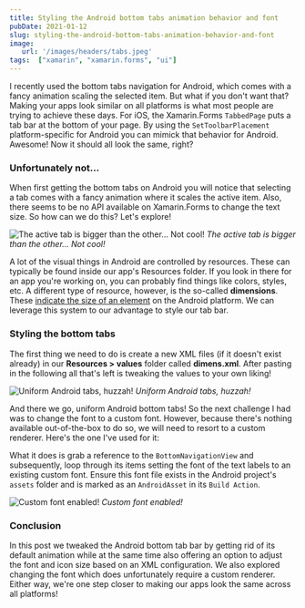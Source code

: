 ```yaml
---
title: Styling the Android bottom tabs animation behavior and font
pubDate: 2021-01-12
slug: styling-the-android-bottom-tabs-animation-behavior-and-font
image:
   url: '/images/headers/tabs.jpeg'
tags:  ["xamarin", "xamarin.forms", "ui"]
---
```

I recently used the bottom tabs navigation for Android, which comes with a fancy animation scaling the selected item. But what if you don't want that?
Making your apps look similar on all platforms is what most people are trying to achieve these days. For iOS, the Xamarin.Forms `TabbedPage` puts a tab bar at the bottom of your page. By using the `SetToolbarPlacement` platform-specific for Android you can mimick that behavior for Android. Awesome! Now it should all look the same, right?

### Unfortunately not...
When first getting the bottom tabs on Android you will notice that selecting a tab comes with a fancy animation where it scales the active item. Also, there seems to be no API available on Xamarin.Forms to change the text size. So how can we do this? Let's explore!

![The active tab is bigger than the other... Not cool!](/images/posts/tabs_1.png)
*The active tab is bigger than the other... Not cool!*

A lot of the visual things in Android are controlled by resources. These can typically be found inside our app's Resources folder. If you look in there for an app you're working on, you can probably find things like colors, styles, etc. A different type of resource, however, is the so-called **dimensions**. These [indicate the size of an element](https://developer.android.com/guide/topics/resources/more-resources#Dimension) on the Android platform. We can leverage this system to our advantage to style our tab bar.

### Styling the bottom tabs
The first thing we need to do is create a new XML files (if it doesn't exist already) in our **Resources > values** folder called **dimens.xml**. After pasting in the following all that's left is tweaking the values to your own liking!

<script src="https://gist.github.com/sthewissen/44ecc8f066fa1cc60fb53c510dfaa639.js"></script>

![Uniform Android tabs, huzzah!](/images/posts/tabs_2.png)
*Uniform Android tabs, huzzah!*

And there we go, uniform Android bottom tabs! So the next challenge I had was to change the font to a custom font. However, because there's nothing available out-of-the-box to do so, we will need to resort to a custom renderer. Here's the one I've used for it:

<script src="https://gist.github.com/sthewissen/e6c0daa16639c6181f6ce9a7d61ead33.js"></script>

What it does is grab a reference to the `BottomNavigationView` and subsequently, loop through its items setting the font of the text labels to an existing custom font. Ensure this font file exists in the Android project's `assets` folder and is marked as an `AndroidAsset` in its `Build Action`.

![Custom font enabled!](/images/posts/tabs_3.png)
*Custom font enabled!*

### Conclusion
In this post we tweaked the Android bottom tab bar by getting rid of its default animation while at the same time also offering an option to adjust the font and icon size based on an XML configuration. We also explored changing the font which does unfortunately require a custom renderer. Either way, we're one step closer to making our apps look the same across all platforms!